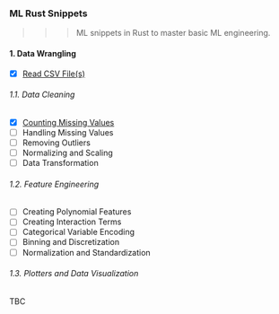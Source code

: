 ### ML Rust Snippets
> > >ML snippets in Rust to master basic ML engineering.

#### 1. Data Wrangling

- [x] [Read CSV File(s)](csv2struc)
###### 1.1. Data Cleaning
- [x] [Counting Missing Values](csv_count_missing)
- [ ] Handling Missing Values
- [ ] Removing Outliers
- [ ] Normalizing and Scaling
- [ ] Data Transformation

###### 1.2. Feature Engineering

- [ ] Creating Polynomial Features
- [ ] Creating Interaction Terms
- [ ] Categorical Variable Encoding
- [ ] Binning and Discretization
- [ ] Normalization and Standardization

###### 1.3. Plotters and Data Visualization

TBC